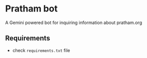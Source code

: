 # Pratham bot
 A Gemini powered bot for inquiring information about pratham.org

 ## Requirements
 - check `requirements.txt` file
